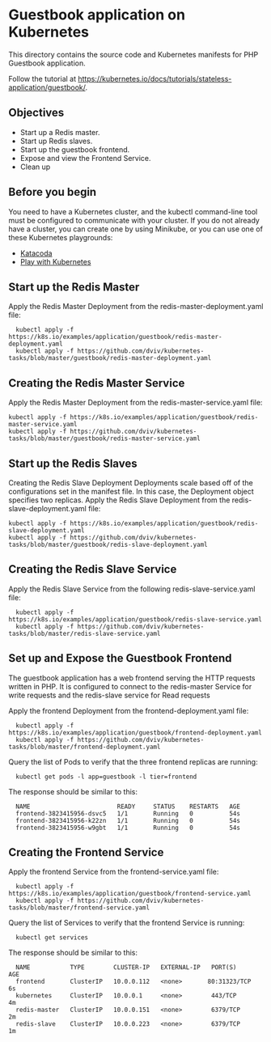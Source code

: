 # Guestbook application on Kubernetes

This directory contains the source code and Kubernetes manifests for PHP
Guestbook application.

Follow the tutorial at https://kubernetes.io/docs/tutorials/stateless-application/guestbook/.

## Objectives
- Start up a Redis master.
- Start up Redis slaves.
- Start up the guestbook frontend.
- Expose and view the Frontend Service.
- Clean up

## Before you begin
You need to have a Kubernetes cluster, and the kubectl command-line tool must be configured to communicate with your cluster. If you do not already have a cluster, you can create one by using Minikube, or you can use one of these Kubernetes playgrounds:

- [Katacoda](https://www.katacoda.com/courses/kubernetes/playground)
- [Play with Kubernetes](https://https://labs.play-with-k8s.com/)



## Start up the Redis Master
Apply the Redis Master Deployment from the redis-master-deployment.yaml file:
```
  kubectl apply -f https://k8s.io/examples/application/guestbook/redis-master-deployment.yaml
  kubectl apply -f https://github.com/dviv/kubernetes-tasks/blob/master/guestbook/redis-master-deployment.yaml
```

## Creating the Redis Master Service
Apply the Redis Master Deployment from the redis-master-service.yaml file:
```
kubectl apply -f https://k8s.io/examples/application/guestbook/redis-master-service.yaml
kubectl apply -f https://github.com/dviv/kubernetes-tasks/blob/master/guestbook/redis-master-service.yaml
```

## Start up the Redis Slaves
Creating the Redis Slave Deployment
Deployments scale based off of the configurations set in the manifest file. In this case, the Deployment object specifies two replicas.
Apply the Redis Slave Deployment from the redis-slave-deployment.yaml file:
```
kubectl apply -f https://k8s.io/examples/application/guestbook/redis-slave-deployment.yaml
kubectl apply -f https://github.com/dviv/kubernetes-tasks/blob/master/guestbook/redis-slave-deployment.yaml
```

## Creating the Redis Slave Service
Apply the Redis Slave Service from the following redis-slave-service.yaml file:
```
  kubectl apply -f https://k8s.io/examples/application/guestbook/redis-slave-service.yaml
  kubectl apply -f https://github.com/dviv/kubernetes-tasks/blob/master/redis-slave-service.yaml
```

## Set up and Expose the Guestbook Frontend
The guestbook application has a web frontend serving the HTTP requests written in PHP. It is configured to connect to the redis-master Service for write requests and the redis-slave service for Read requests

Apply the frontend Deployment from the frontend-deployment.yaml file:
```
  kubectl apply -f https://k8s.io/examples/application/guestbook/frontend-deployment.yaml
  kubectl apply -f https://github.com/dviv/kubernetes-tasks/blob/master/frontend-deployment.yaml
```
Query the list of Pods to verify that the three frontend replicas are running:
```
  kubectl get pods -l app=guestbook -l tier=frontend
```
The response should be similar to this:
```
  NAME                        READY     STATUS    RESTARTS   AGE
  frontend-3823415956-dsvc5   1/1       Running   0          54s
  frontend-3823415956-k22zn   1/1       Running   0          54s
  frontend-3823415956-w9gbt   1/1       Running   0          54s
```

## Creating the Frontend Service
Apply the frontend Service from the frontend-service.yaml file:
```
  kubectl apply -f https://k8s.io/examples/application/guestbook/frontend-service.yaml
  kubectl apply -f https://github.com/dviv/kubernetes-tasks/blob/master/frontend-service.yaml
```
Query the list of Services to verify that the frontend Service is running:
```
  kubectl get services 
```
The response should be similar to this:
```
  NAME           TYPE        CLUSTER-IP   EXTERNAL-IP   PORT(S)        AGE
  frontend       ClusterIP   10.0.0.112   <none>       80:31323/TCP   6s
  kubernetes     ClusterIP   10.0.0.1     <none>        443/TCP        4m
  redis-master   ClusterIP   10.0.0.151   <none>        6379/TCP       2m
  redis-slave    ClusterIP   10.0.0.223   <none>        6379/TCP       1m
```







